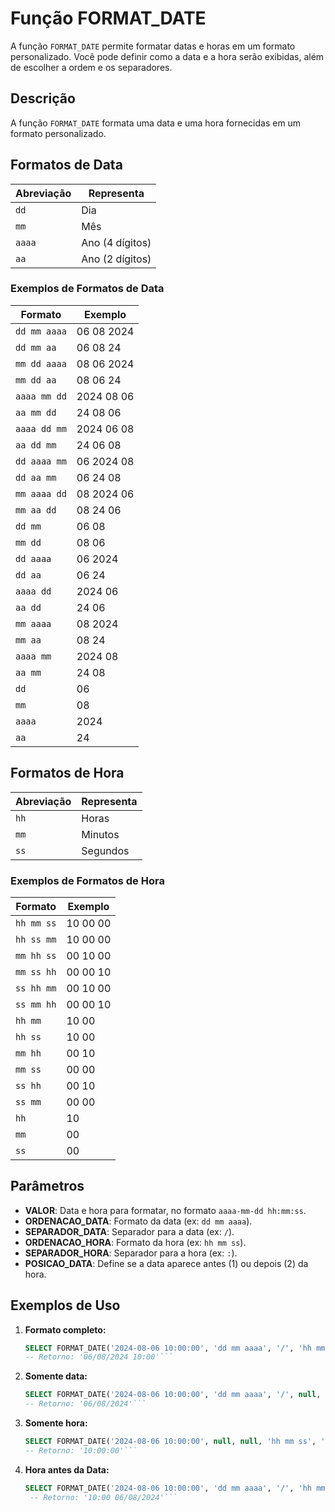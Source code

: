 # Função FORMAT_DATE

A função `FORMAT_DATE` permite formatar datas e horas em um formato personalizado. Você pode definir como a data e a hora serão exibidas, além de escolher a ordem e os separadores.

## Descrição

A função `FORMAT_DATE` formata uma data e uma hora fornecidas em um formato personalizado.

## Formatos de Data

| Abreviação | Representa               |
|------------|--------------------------|
| `dd`       | Dia                      |
| `mm`       | Mês                      |
| `aaaa`     | Ano (4 dígitos)          |
| `aa`       | Ano (2 dígitos)          |

### Exemplos de Formatos de Data

| Formato        | Exemplo       |
|----------------|---------------|
| `dd mm aaaa`   | 06 08 2024    |
| `dd mm aa`     | 06 08 24      |
| `mm dd aaaa`   | 08 06 2024    |
| `mm dd aa`     | 08 06 24      |
| `aaaa mm dd`   | 2024 08 06    |
| `aa mm dd`     | 24 08 06      |
| `aaaa dd mm`   | 2024 06 08    |
| `aa dd mm`     | 24 06 08      |
| `dd aaaa mm`   | 06 2024 08    |
| `dd aa mm`     | 06 24 08      |
| `mm aaaa dd`   | 08 2024 06    |
| `mm aa dd`     | 08 24 06      |
| `dd mm`        | 06 08         |
| `mm dd`        | 08 06         |
| `dd aaaa`      | 06 2024       |
| `dd aa`        | 06 24         |
| `aaaa dd`      | 2024 06       |
| `aa dd`        | 24 06         |
| `mm aaaa`      | 08 2024       |
| `mm aa`        | 08 24         |
| `aaaa mm`      | 2024 08       |
| `aa mm`        | 24 08         |
| `dd`           | 06            |
| `mm`           | 08            |
| `aaaa`         | 2024          |
| `aa`           | 24            |

## Formatos de Hora

| Abreviação | Representa               |
|------------|--------------------------|
| `hh`       | Horas                    |
| `mm`       | Minutos                  |
| `ss`       | Segundos                 |

### Exemplos de Formatos de Hora

| Formato        | Exemplo       |
|----------------|---------------|
| `hh mm ss`     | 10 00 00      |
| `hh ss mm`     | 10 00 00      |
| `mm hh ss`     | 00 10 00      |
| `mm ss hh`     | 00 00 10      |
| `ss hh mm`     | 00 10 00      |
| `ss mm hh`     | 00 00 10      |
| `hh mm`        | 10 00         |
| `hh ss`        | 10 00         |
| `mm hh`        | 00 10         |
| `mm ss`        | 00 00         |
| `ss hh`        | 00 10         |
| `ss mm`        | 00 00         |
| `hh`           | 10            |
| `mm`           | 00            |
| `ss`           | 00            |

## Parâmetros

- **VALOR**: Data e hora para formatar, no formato `aaaa-mm-dd hh:mm:ss`.
- **ORDENACAO_DATA**: Formato da data (ex: `dd mm aaaa`).
- **SEPARADOR_DATA**: Separador para a data (ex: `/`).
- **ORDENACAO_HORA**: Formato da hora (ex: `hh mm ss`).
- **SEPARADOR_HORA**: Separador para a hora (ex: `:`).
- **POSICAO_DATA**: Define se a data aparece antes (1) ou depois (2) da hora.

## Exemplos de Uso

1. **Formato completo:**

   ```sql
   SELECT FORMAT_DATE('2024-08-06 10:00:00', 'dd mm aaaa', '/', 'hh mm', ':', 1) FROM sua_tabela;
   -- Retorno: '06/08/2024 10:00'```
   
2. **Somente data:**

   ```sql
   SELECT FORMAT_DATE('2024-08-06 10:00:00', 'dd mm aaaa', '/', null, null, 1) FROM sua_tabela;
   -- Retorno: '06/08/2024'```

3. **Somente hora:**

   ```sql
   SELECT FORMAT_DATE('2024-08-06 10:00:00', null, null, 'hh mm ss', ':', 1) FROM sua_tabela;
   -- Retorno: '10:00:00'```

4. **Hora antes da Data:**

   ```sql
   SELECT FORMAT_DATE('2024-08-06 10:00:00', 'dd mm aaaa', '/', 'hh mm', ':', 2) FROM sua_tabela;
    -- Retorno: '10:00 06/08/2024'```